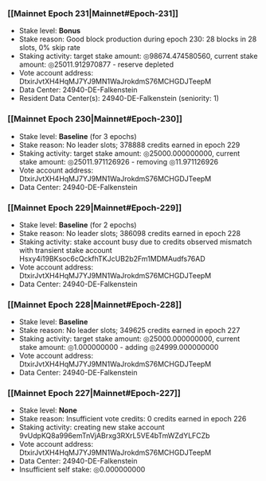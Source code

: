 ### [[Mainnet Epoch 231|Mainnet#Epoch-231]]
* Stake level: **Bonus**
* Stake reason: Good block production during epoch 230: 28 blocks in 28 slots, 0% skip rate
* Staking activity: target stake amount: ◎98674.474580560, current stake amount: ◎25011.912970877 - reserve depleted
* Vote account address: DtxirJvtXH4HqMJ7YJ9MN1WaJrokdmS76MCHGDJTeepM
* Data Center: 24940-DE-Falkenstein
* Resident Data Center(s): 24940-DE-Falkenstein (seniority: 1)
### [[Mainnet Epoch 230|Mainnet#Epoch-230]]
* Stake level: **Baseline** (for 3 epochs)
* Stake reason: No leader slots; 378888 credits earned in epoch 229
* Staking activity: target stake amount: ◎25000.000000000, current stake amount: ◎25011.971126926 - removing ◎11.971126926
* Vote account address: DtxirJvtXH4HqMJ7YJ9MN1WaJrokdmS76MCHGDJTeepM
* Data Center: 24940-DE-Falkenstein
### [[Mainnet Epoch 229|Mainnet#Epoch-229]]
* Stake level: **Baseline** (for 2 epochs)
* Stake reason: No leader slots; 386098 credits earned in epoch 228
* Staking activity: stake account busy due to credits observed mismatch with transient stake account Hsxy4i19BKsoc6cQckfhTKJcUB2b2Fm1MDMAudfs76AD
* Vote account address: DtxirJvtXH4HqMJ7YJ9MN1WaJrokdmS76MCHGDJTeepM
* Data Center: 24940-DE-Falkenstein
### [[Mainnet Epoch 228|Mainnet#Epoch-228]]
* Stake level: **Baseline**
* Stake reason: No leader slots; 349625 credits earned in epoch 227
* Staking activity: target stake amount: ◎25000.000000000, current stake amount: ◎1.000000000 - adding ◎24999.000000000
* Vote account address: DtxirJvtXH4HqMJ7YJ9MN1WaJrokdmS76MCHGDJTeepM
* Data Center: 24940-DE-Falkenstein
### [[Mainnet Epoch 227|Mainnet#Epoch-227]]
* Stake level: **None**
* Stake reason: Insufficient vote credits: 0 credits earned in epoch 226
* Staking activity: creating new stake account 9vUdpKQ8a996emTnVjABrxg3RXrL5VE4bTmWZdYLFCZb
* Vote account address: DtxirJvtXH4HqMJ7YJ9MN1WaJrokdmS76MCHGDJTeepM
* Data Center: 24940-DE-Falkenstein
* Insufficient self stake: ◎0.000000000